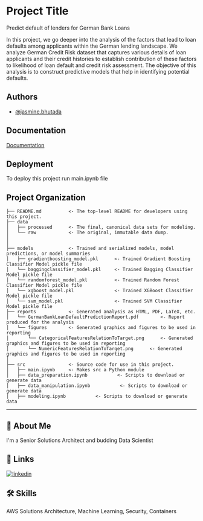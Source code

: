 
# Project Title

Predict default of lenders for German Bank Loans

In this project, we go deeper into the analysis of the factors that lead to loan defaults among applicants within the German lending landscape. We analyze German Credit Risk dataset that captures various details of loan applicants and their credit histories to establish contribution of these factors to likelihood of loan default and credit risk assessment. The objective of this analysis is to construct predictive models that help in identifying potential defaults. 
## Authors

- [@jasmine.bhutada](https://github.com/jasminemahesh)


## Documentation

[Documentation](https://linktodocumentation)


## Deployment

To deploy this project run main.ipynb file

Project Organization
------------

    ├── README.md          <- The top-level README for developers using this project.
    ├── data
    │   ├── processed      <- The final, canonical data sets for modeling.
    │   └── raw            <- The original, immutable data dump.
    │
    │
    ├── models             <- Trained and serialized models, model predictions, or model summaries
    │	├── gradientboosting_model.pkl      <- Trained Gradient Boosting Classifier Model pickle file
    │	└── baggingclassifier_model.pkl     <- Trained Bagging Classifier Model pickle file
    │	└── randomforest_model.pkl          <- Trained Random Forest Classifier Model pickle file
    │	└── xgboost_model.pkl               <- Trained XGBoost Classifier Model pickle file
    │	└── svm_model.pkl                   <- Trained SVM Classifier Model pickle file
    ├── reports            <- Generated analysis as HTML, PDF, LaTeX, etc.
    │   └── GermanBankLoanDefaultPredictionReport.pdf        <- Report produced for the analysis
    │   └── figures        <- Generated graphics and figures to be used in reporting
    │       └── CategoricalFeaturesRelationToTarget.png      <- Generated graphics and figures to be used in reporting
    │       └── NumericFeaturesRelationToTarget.png      <- Generated graphics and figures to be used in reporting
    │
    ├── src                <- Source code for use in this project.
    │   ├── main.ipynb     <- Makes src a Python module
    │   ├── data_preparation.ipynb           <- Scripts to download or generate data
    │   ├── data_manipulation.ipynb           <- Scripts to download or generate data
    │   ├── modeling.ipynb           <- Scripts to download or generate data

--------


## 🚀 About Me
I'm a Senior Solutions Architect and budding Data Scientist


## 🔗 Links
[![linkedin](https://img.shields.io/badge/linkedin-0A66C2?style=for-the-badge&logo=linkedin&logoColor=white)](https://www.linkedin.com/in/jasmine-maheshwari-8812948)



## 🛠 Skills
AWS Solutions Architecture, Machine Learning, Security, Containers

